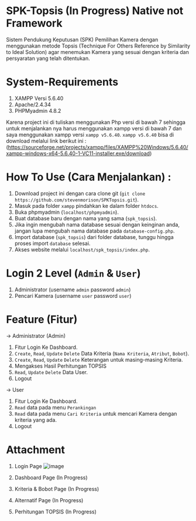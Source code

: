 # SPK-Topsis (In Progress) Native not Framework
Sistem Pendukung Keputusan (SPK) Pemilihan Kamera dengan menggunakan metode Topsis (Technique For Others Reference by Similarity to Ideal Solution) agar menemukan Kamera yang sesuai dengan kriteria dan persyaratan yang telah ditentukan.

# System-Requirements
1. XAMPP Versi 5.6.40
2. Apache/2.4.34 
3. PHPMyadmin 4.8.2
   
Karena project ini di tuliskan menggunakan Php versi di bawah 7 sehingga untuk menjalankan nya harus menggunakan xampp versi di bawah 7 dan saya menggunakan xampp versi `xampp v5.6.40`. 
`xampp v5.6.40` bisa di download melalui link berikut ini : (https://sourceforge.net/projects/xampp/files/XAMPP%20Windows/5.6.40/xampp-windows-x64-5.6.40-1-VC11-installer.exe/download)

# How To Use (Cara Menjalankan) :
1. Download project ini dengan cara clone git (`git clone https://github.com/stevenmorison/SPKTopsis.git`).
2. Masuk pada folder `xampp` pindahkan ke dalam folder `htdocs`.  
3. Buka phpmyadmin (`localhost/phpmyadmin`).
4. Buat database baru dengan nama yang sama (`spk_topsis`).
5. Jika ingin mengubah nama database sesuai dengan keinginan anda, jangan lupa mengubah nama database pada `database-config.php`.
6. Import database (`spk_topsis`) dari folder database, tunggu hingga proses import `database` selesai.
7. Akses website melalui `localhost/spk_topsis/index.php`.

# Login 2 Level (`Admin` & `User`)
1. Administrator (username `admin` password `admin`)
2. Pencari Kamera (username `user` password `user`)

# Feature (Fitur)
-> Administrator (Admin)
1. Fitur Login Ke Dashboard.
2. `Create`, `Read`, `Update` `Delete` Data Kriteria (`Nama Kriteria`, `Atribut`, `Bobot`).
3. `Create`, `Read`, `Update` `Delete` Keterangan untuk masing-masing Kriteria.
4. Mengakses Hasil Perhitungan TOPSIS
5. `Read`, `Update` `Delete` Data User.
6. Logout
   
-> User
1. Fitur Login Ke Dashboard.
2. `Read` data pada menu `Perankingan`  
3. `Read` data pada menu `Cari Kriteria` untuk mencari Kamera dengan kriteria yang ada.
4. Logout


# Attachment

1. Login Page
![image](https://github.com/stevenmorison/SPK-Topsis/assets/46344837/cd2a5c4a-424b-4673-b214-53e4f59b7464)

2. Dashboard Page (In Progress)
3. Kriteria & Bobot Page (In Progress)
4. Alternatif Page (In Progress)
5. Perhitungan TOPSIS (In Progress)
